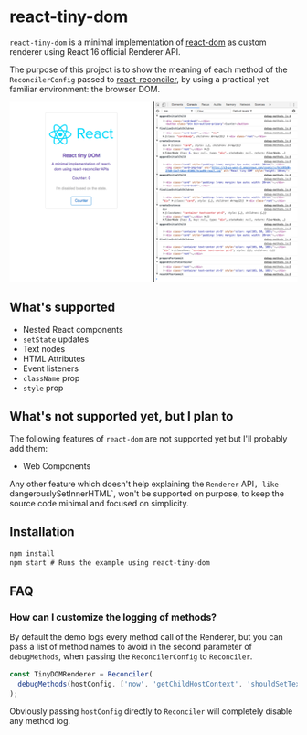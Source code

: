 # react-tiny-dom

`react-tiny-dom` is a minimal implementation of [react-dom](https://reactjs.org/docs/react-dom.html) as custom renderer using React 16 official Renderer API.

The purpose of this project is to show the meaning of each method of the `ReconcilerConfig` passed to [react-reconciler](https://github.com/facebook/react/tree/master/packages/react-reconciler), by using a practical yet familiar environment: the browser DOM.

![react-tiny-dom](screenshot.png)

## What's supported

- Nested React components
- `setState` updates
- Text nodes
- HTML Attributes
- Event listeners
- `className` prop
- `style` prop

## What's not supported yet, but I plan to

The following features of `react-dom` are not supported yet but I'll probably add them:

- Web Components

Any other feature which doesn't help explaining the `Renderer` API`, like `dangerouslySetInnerHTML`, won't be supported on purpose, to keep the source code minimal and focused on simplicity.

## Installation

```
npm install
npm start # Runs the example using react-tiny-dom
```

## FAQ

### How can I customize the logging of methods?

By default the demo logs every method call of the Renderer, but you can pass a list of method names to avoid in the second parameter of `debugMethods`, when passing the `ReconcilerConfig` to `Reconciler`.

```js
const TinyDOMRenderer = Reconciler(
  debugMethods(hostConfig, ['now', 'getChildHostContext', 'shouldSetTextContent'])
);
```

Obviously passing `hostConfig` directly to `Reconciler` will completely disable any method log.
